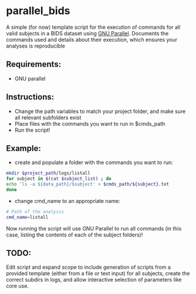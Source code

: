 # parallel_bids

A simple (for now) template script for the execution of commands for all valid subjects in a BIDS dataset using [GNU Parallel](https://www.gnu.org/software/parallel/).
Documents the commands used and details about their execution, which ensures your analyses is reproducible

## Requirements:
- GNU parallel

## Instructions:
- Change the path variables to match your project folder, and make sure all relevant subfolders exist
- Place files with the commands you want to run in $cmds_path
- Run the script!

## Example:

- create and populate a folder with the commands you want to run:
```bash
mkdir $project_path/logs/listall
for subject in $(cat $subject_list) ; do
echo 'ls -a ${data_path}/$subject' > $cmds_path/${subject}.txt
done
```

- change cmd_name to an appropriate name:
```bash
# Path of the analysis
cmd_name=listall
```

Now running the script will use GNU Parallel to run all commands (in this case, listing the contents of each of the subject folders)!


## TODO:
Edit script and expand scope to include generation of scripts from a provided template (either from a file or text input) for all subjects, create the correct subdirs in logs,
and allow interactive selection of parameters like core use.
